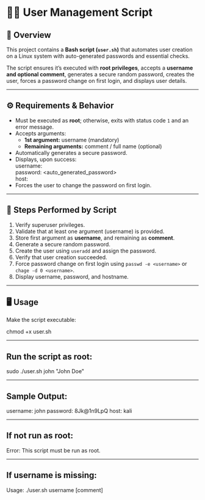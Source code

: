 # 🧑‍💼 User Management Script

## 📘 Overview
This project contains a **Bash script (`user.sh`)** that automates user creation on a Linux system with auto-generated passwords and essential checks.

The script ensures it’s executed with **root privileges**, accepts a **username and optional comment**, generates a secure random password, creates the user, forces a password change on first login, and displays user details.

---

## ⚙️ Requirements & Behavior
- Must be executed as **root**; otherwise, exits with status code `1` and an error message.  
- Accepts arguments:
  - **1st argument:** username (mandatory)
  - **Remaining arguments:** comment / full name (optional)
- Automatically generates a secure password.
- Displays, upon success:  
  username: <username>  
  password: <auto_generated_password>  
  host: <hostname>  
- Forces the user to change the password on first login.

---

## 🧩 Steps Performed by Script
1. Verify superuser privileges.  
2. Validate that at least one argument (username) is provided.  
3. Store first argument as **username**, and remaining as **comment**.  
4. Generate a secure random password.  
5. Create the user using `useradd` and assign the password.  
6. Verify that user creation succeeded.  
7. Force password change on first login using `passwd -e <username>` or `chage -d 0 <username>`.  
8. Display username, password, and hostname.

---

## 🖥️ Usage
Make the script executable:

chmod +x user.sh

---

## Run the script as root:

sudo ./user.sh john "John Doe"

---

## Sample Output:
username: john
password: 8Jk@1n9LpQ
host: kali

---

## If not run as root:
Error: This script must be run as root.

---

## If username is missing:
Usage: ./user.sh username [comment]

```bash
